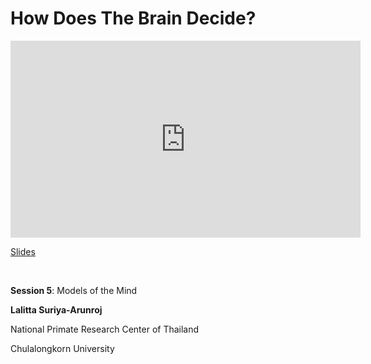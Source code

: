 # How Does The Brain Decide?

<iframe width="560" height="315" src="https://www.youtube.com/embed/MWlE-aK6PBw" title="YouTube video player" frameborder="0" allow="accelerometer; autoplay; clipboard-write; encrypted-media; gyroscope; picture-in-picture; web-share" allowfullscreen></iframe>

[Slides](https://drive.google.com/file/d/1ccFsqdBLkK2MKepuqAOjIINtCwzR3FT5/view?usp=drive_link)

<br>

**Session 5**: Models of the Mind

**Lalitta Suriya-Arunroj**

National Primate Research Center of Thailand

Chulalongkorn University